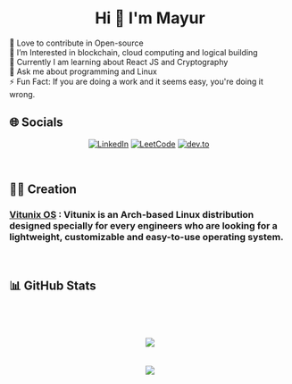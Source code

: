 <h1 align="center">Hi 👋 I'm Mayur
</h1>
</center>
🔭 Love to contribute in Open-source <br>
🚀 I’m Interested in blockchain, cloud computing and logical building <br>
🌱 Currently I am learning about React JS and Cryptography <br>
💬 Ask me about programming and Linux <br>
⚡ Fun Fact: If you are doing a work and it seems easy, you're doing it wrong.

<br>
  
<!--  💞️ 🤝 💬-->

## 🌐 Socials

<center>

<p align="center">
  <a href="https://www.linkedin.com/in/mayur-khadde/">
  <img src="https://img.shields.io/badge/linkedin-%230077B5.svg?style=for-the-badge&logo=linkedin&logoColor=white" alt="LinkedIn"></a>
  <a href="https://leetcode.com/bashlogs/">
  <img src="https://img.shields.io/badge/LeetCode-000000?style=for-the-badge&logo=LeetCode&logoColor=#d16c06" alt="LeetCode"></a>
  <a href="https://dev.to/bashlogs">
  <img src="https://img.shields.io/badge/dev.to-000000?style=for-the-badge&logo=dev.to&logoColor=#d16c06" alt="dev.to"></a>
  <a href="https://www.instagram.com/mayurkhadde/">
  <img alt="" src="https://img.shields.io/badge/Instagram-000?style=for-the-badge&logo=Instagram&logoColor=E4405F" style="vertical-align:center" /></a>
</p>
</center>
<br>

## 👨‍💻 Creation

### [Vitunix OS](https://vitunix.github.io) : Vitunix is an Arch-based Linux distribution designed specially for every engineers who are looking for a lightweight, customizable and easy-to-use operating system.


<br>

## 📊 GitHub Stats
<br>
<h1 align="center">

![](https://github-readme-streak-stats.herokuapp.com/?user=bashlogs&theme=onedark&hide_border=false)<br/><br/>
![](https://github-readme-stats.vercel.app/api/top-langs/?username=bashlogs&theme=onedark&hide_border=false&include_all_commits=true&count_private=true&layout=compact)

</h1>
